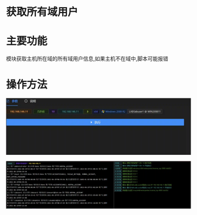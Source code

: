 # 获取所有域用户

# 主要功能
模块获取主机所在域的所有域用户信息,如果主机不在域中,脚本可能报错

# 操作方法
![](img\Discovery_AccountDiscovery_GetNetDomainUser\1.webp)

![](img\Discovery_AccountDiscovery_GetNetDomainUser\2.webp)


